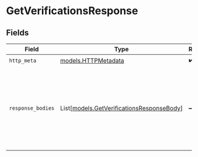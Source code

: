 # GetVerificationsResponse


## Fields

| Field                                                                                              | Type                                                                                               | Required                                                                                           | Description                                                                                        |
| -------------------------------------------------------------------------------------------------- | -------------------------------------------------------------------------------------------------- | -------------------------------------------------------------------------------------------------- | -------------------------------------------------------------------------------------------------- |
| `http_meta`                                                                                        | [models.HTTPMetadata](../models/httpmetadata.md)                                                   | :heavy_check_mark:                                                                                 | N/A                                                                                                |
| `response_bodies`                                                                                  | List[[models.GetVerificationsResponseBody](../models/getverificationsresponsebody.md)]             | :heavy_minus_sign:                                                                                 | Retrieve all required data to build end-user facing dashboards and drive your usage-based billing. |